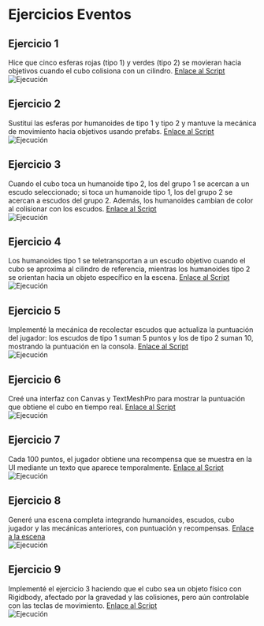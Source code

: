 # Ejercicios Eventos

## Ejercicio 1
Hice que cinco esferas rojas (tipo 1) y verdes (tipo 2) se movieran hacia objetivos cuando el cubo colisiona con un cilindro. [Enlace al Script](SphereMover.cs)  
![Ejecución](E1.gif)

## Ejercicio 2
Sustituí las esferas por humanoides de tipo 1 y tipo 2 y mantuve la mecánica de movimiento hacia objetivos usando prefabs. [Enlace al Script](HumanoideMover.cs)  
![Ejecución](E2.gif)

## Ejercicio 3
Cuando el cubo toca un humanoide tipo 2, los del grupo 1 se acercan a un escudo seleccionado; si toca un humanoide tipo 1, los del grupo 2 se acercan a escudos del grupo 2. Además, los humanoides cambian de color al colisionar con los escudos. [Enlace al Script](HumanoideEscudo.cs)  
![Ejecución](E3.gif)

## Ejercicio 4
Los humanoides tipo 1 se teletransportan a un escudo objetivo cuando el cubo se aproxima al cilindro de referencia, mientras los humanoides tipo 2 se orientan hacia un objeto específico en la escena. [Enlace al Script](TeletransportarHumanoides.cs)  
![Ejecución](E4.gif)

## Ejercicio 5
Implementé la mecánica de recolectar escudos que actualiza la puntuación del jugador: los escudos de tipo 1 suman 5 puntos y los de tipo 2 suman 10, mostrando la puntuación en la consola. [Enlace al Script](ShieldCollector.cs)  
![Ejecución](E5.gif)

## Ejercicio 6
Creé una interfaz con Canvas y TextMeshPro para mostrar la puntuación que obtiene el cubo en tiempo real. [Enlace al Script](ShieldCollector.cs)  
![Ejecución](E6.gif)

## Ejercicio 7
Cada 100 puntos, el jugador obtiene una recompensa que se muestra en la UI mediante un texto que aparece temporalmente. [Enlace al Script](ShieldCollector.cs)  
![Ejecución](E7.gif)

## Ejercicio 8
Generé una escena completa integrando humanoides, escudos, cubo jugador y las mecánicas anteriores, con puntuación y recompensas. [Enlace a la escena](EscenaFinal.unity)  
![Ejecución](E8.gif)

## Ejercicio 9
Implementé el ejercicio 3 haciendo que el cubo sea un objeto físico con Rigidbody, afectado por la gravedad y las colisiones, pero aún controlable con las teclas de movimiento. [Enlace al Script](PlayerMovement.cs)  
![Ejecución](E9.gif)
